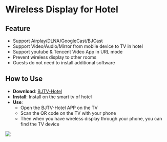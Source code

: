 # Wireless Display for Hotel 

## Feature

* Support Airplay/DLNA/GoogleCast/BJCast    
* Support Video/Audio/Mirror from mobile device to TV in hotel  
* Support youtube & Tencent Video App in URL mode
* Prevent wireless display  to other rooms  
* Guests do not need to install additional software      

## How to Use

* **Download**: [BJTV-Hotel](https://github.com/WirelessPresentation/WirelessDisplay/releases/download/TV-Hotel/BJTV-Hotel-1.0.31.2-release.apk)
* **Install**:  Install on the smart tv of hotel
* **Use**: 
  * Open the BJTV-Hotel APP on the TV
  * Scan the QR code on the TV with your phone
  * Then when you have wireless display through your phone, you can find the TV device  



![](https://github.com/WirelessPresentation/WirelessDisplay/blob/main/zimg/BJTV-Hotel.png)
